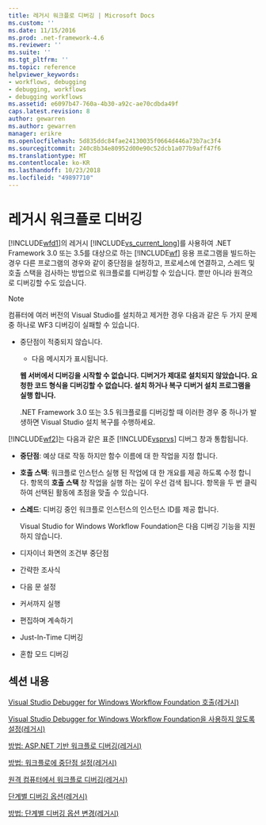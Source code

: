 ```yaml
---
title: 레거시 워크플로 디버깅 | Microsoft Docs
ms.custom: ''
ms.date: 11/15/2016
ms.prod: .net-framework-4.6
ms.reviewer: ''
ms.suite: ''
ms.tgt_pltfrm: ''
ms.topic: reference
helpviewer_keywords:
- workflows, debugging
- debugging, workflows
- debugging workflows
ms.assetid: e6097b47-760a-4b30-a92c-ae70cdbda49f
caps.latest.revision: 8
author: gewarren
ms.author: gewarren
manager: erikre
ms.openlocfilehash: 5d835ddc84fae24130035f0664d446a73b7ac3f4
ms.sourcegitcommit: 240c8b34e80952d00e90c52dcb1a077b9aff47f6
ms.translationtype: MT
ms.contentlocale: ko-KR
ms.lasthandoff: 10/23/2018
ms.locfileid: "49897710"
---
```

# <a name="debugging-legacy-workflows"></a>레거시 워크플로 디버깅
[!INCLUDE[wfd1](../includes/wfd1-md.md)]의 레거시 [!INCLUDE[vs_current_long](../includes/vs-current-long-md.md)]를 사용하여 .NET Framework 3.0 또는 3.5를 대상으로 하는 [!INCLUDE[wf](../includes/wf-md.md)] 응용 프로그램을 빌드하는 경우 다른 프로그램의 경우와 같이 중단점을 설정하고, 프로세스에 연결하고, 스레드 및 호출 스택을 검사하는 방법으로 워크플로를 디버깅할 수 있습니다. 뿐만 아니라 원격으로 디버깅할 수도 있습니다.  
  
> [!NOTE]
>  컴퓨터에 여러 버전의 Visual Studio를 설치하고 제거한 경우 다음과 같은 두 가지 문제 중 하나로 WF3 디버깅이 실패할 수 있습니다.  
> 
> - 중단점이 적중되지 않습니다.  
>   -   다음 메시지가 표시됩니다.  
> 
>   **웹 서버에서 디버깅을 시작할 수 없습니다. 디버거가 제대로 설치되지 않았습니다.  요청한 코드 형식을 디버깅할 수 없습니다.  설치 하거나 복구 디버거 설치 프로그램을 실행 합니다.**  
> 
>   .NET Framework 3.0 또는 3.5 워크플로를 디버깅할 때 이러한 경우 중 하나가 발생하면 Visual Studio 설치 복구를 수행하세요.  
  
 [!INCLUDE[wf2](../includes/wf2-md.md)]는 다음과 같은 표준 [!INCLUDE[vsprvs](../includes/vsprvs-md.md)] 디버그 창과 통합됩니다.  
  
- **중단점**: 예상 대로 작동 하지만 함수 이름에 대 한 작업을 지정 합니다.  
  
- **호출 스택**: 워크플로 인스턴스 실행 된 작업에 대 한 개요를 제공 하도록 수정 합니다. 항목의 **호출 스택** 창 작업을 실행 하는 깊이 우선 검색 됩니다. 항목을 두 번 클릭하여 선택된 활동에 초점을 맞출 수 있습니다.  
  
- **스레드**: 디버깅 중인 워크플로 인스턴스의 인스턴스 ID를 제공 합니다.  
  
  Visual Studio for Windows Workflow Foundation은 다음 디버깅 기능을 지원하지 않습니다.  
  
- 디자이너 화면의 조건부 중단점  
  
- 간략한 조사식  
  
- 다음 문 설정  
  
- 커서까지 실행  
  
- 편집하며 계속하기  
  
- Just-In-Time 디버깅  
  
- 혼합 모드 디버깅  
  
## <a name="in-this-section"></a>섹션 내용  
 [Visual Studio Debugger for Windows Workflow Foundation 호출(레거시)](../workflow-designer/invoking-the-visual-studio-debugger-for-windows-workflow-foundation-legacy.md)  
  
 [Visual Studio Debugger for Windows Workflow Foundation을 사용하지 않도록 설정(레거시)](../workflow-designer/disabling-the-visual-studio-debugger-for-windows-workflow-foundation-legacy.md)  
  
 [방법: ASP.NET 기반 워크플로 디버깅(레거시)](../workflow-designer/how-to-debug-aspnet-based-workflows-legacy.md)  
  
 [방법: 워크플로에 중단점 설정(레거시)](../workflow-designer/how-to-set-breakpoints-in-workflows-legacy.md)  
  
 [원격 컴퓨터에서 워크플로 디버깅(레거시)](../workflow-designer/debugging-workflows-from-a-remote-computer-legacy.md)  
  
 [단계별 디버깅 옵션(레거시)](../workflow-designer/debug-stepping-options-legacy.md)  
  
 [방법: 단계별 디버깅 옵션 변경(레거시)](../workflow-designer/how-to-change-the-debug-stepping-option-legacy.md)